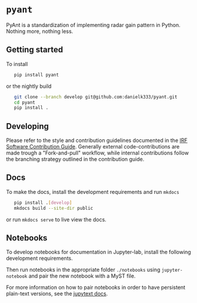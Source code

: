 # `pyant`

PyAnt is a standardization of implementing radar gain pattern in Python. Nothing more, nothing less.


## Getting started

To install

```bash
   pip install pyant
```
or the nightly build

```bash
   git clone --branch develop git@github.com:danielk333/pyant.git
   cd pyant
   pip install .
```

## Developing

Please refer to the style and contribution guidelines documented in the
[IRF Software Contribution Guide](https://danielk.developer.irf.se/software_contribution_guide/).
Generally external code-contributions are made trough a "Fork-and-pull"
workflow, while internal contributions follow the branching strategy outlined
in the contribution guide.

## Docs

To make the docs, install the development requirements and run `mkdocs`

```bash
   pip install .[develop]
   mkdocs build --site-dir public
```

or run `mkdocs serve` to live view the docs.

## Notebooks

To develop notebooks for documentation in Jupyter-lab, install the following development requirements.

Then run notebooks in the appropriate folder `./notebooks` using `jupyter-notebook` and
pair the new notebook with a MyST file.

For more information on how to pair notebooks in order to have persistent plain-text versions,
see the [jupytext docs](https://jupytext.readthedocs.io/en/latest/paired-notebooks.html).

